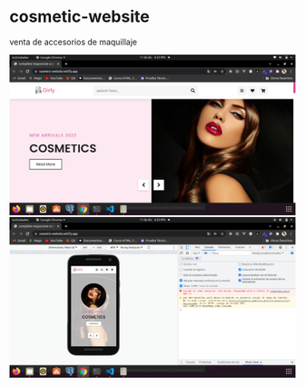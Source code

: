 # cosmetic-website
venta de accesorios de maquillaje

<img src='https://github.com/Josimar-Victoria/cosmetic-website/blob/main/images/Captura%20de%20pantalla%20de%202021-12-11%2016-23-10.png?raw=true' alt='img'/>

<img src='https://github.com/Josimar-Victoria/cosmetic-website/blob/main/images/Captura%20de%20pantalla%20de%202021-12-11%2016-23-29.png?raw=true' alt='img'/>
